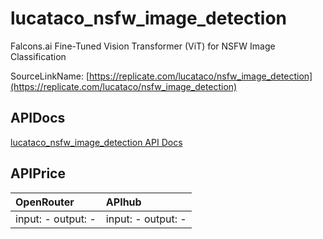 # lucataco_nsfw_image_detection

Falcons.ai Fine-Tuned Vision Transformer (ViT) for NSFW Image Classification

SourceLinkName: [https://replicate.com/lucataco/nsfw_image_detection](https://replicate.com/lucataco/nsfw_image_detection)

## APIDocs

[lucataco_nsfw_image_detection API Docs](../apis/lucataco_nsfw_image_detection.md)

## APIPrice

| OpenRouter | APIhub |
|:---|:---|
| input: - output: - | input: - output: - |
